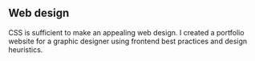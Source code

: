 ## Web design
CSS is sufficient to make an appealing  web design. I created a portfolio website for a graphic designer using frontend best practices and design heuristics. 
